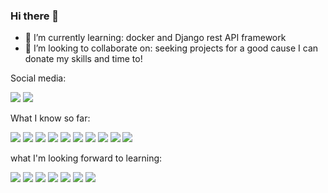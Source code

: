 ### Hi there 👋

- 🌱 I’m currently learning: docker and Django rest API framework
- 👯 I’m looking to collaborate on: seeking projects for a good cause I can donate my skills and time to!

Social media:

[<img src="https://img.shields.io/badge/Instagram-E4405F?style=for-the-badge&logo=instagram&logoColor=white" />](https://www.instagram.com/iggy18/?hl=en)
[<img src="https://img.shields.io/badge/LinkedIn-0077B5?style=for-the-badge&logo=linkedin&logoColor=white" />](https://www.linkedin.com/in/seth-mcfeeters/)

What I know so far:

<img src="https://img.shields.io/badge/HTML5-E34F26?style=for-the-badge&logo=html5&logoColor=white" />
<img src="https://img.shields.io/badge/CSS3-1572B6?style=for-the-badge&logo=css3&logoColor=white" />
<img src="https://img.shields.io/badge/JavaScript-323330?style=for-the-badge&logo=javascript&logoColor=F7DF1E" />
<img src="https://img.shields.io/badge/Node.js-43853D?style=for-the-badge&logo=node.js&logoColor=white" />
<img src ="https://img.shields.io/badge/Express.js-404D59?style=for-the-badge" />
<img src ="https://img.shields.io/badge/jQuery-0769AD?style=for-the-badge&logo=jquery&logoColor=white" />
<img src="https://img.shields.io/badge/Python-3776AB?style=for-the-badge&logo=python&logoColor=white" />
<img src="https://img.shields.io/badge/Django-092E20?style=for-the-badge&logo=django&logoColor=white" />
<img src="https://img.shields.io/badge/PostgreSQL-316192?style=for-the-badge&logo=postgresql&logoColor=white" />
<img src="https://img.shields.io/badge/Heroku-430098?style=for-the-badge&logo=heroku&logoColor=white" />

what I'm looking forward to learning:

<img src ="https://img.shields.io/badge/C%23-239120?style=for-the-badge&logo=c-sharp&logoColor=white" />
<img src ="https://img.shields.io/badge/.NET-5C2D91?style=for-the-badge&logo=.net&logoColor=white" />
<img src ="https://img.shields.io/badge/Sass-CC6699?style=for-the-badge&logo=sass&logoColor=white" />
<img src ="https://img.shields.io/badge/Swift-FA7343?style=for-the-badge&logo=swift&logoColor=white" />
<img src ="https://img.shields.io/badge/Rust-000000?style=for-the-badge&logo=rust&logoColor=white" />
<img src ="https://img.shields.io/badge/Express.js-404D59?style=for-the-badge" />
<img src ="https://img.shields.io/badge/React-20232A?style=for-the-badge&logo=react&logoColor=61DAFB" />
